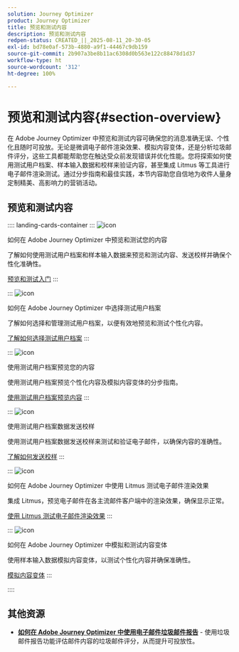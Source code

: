 ```yaml
---
solution: Journey Optimizer
product: Journey Optimizer
title: 预览和测试内容
description: 预览和测试内容
redpen-status: CREATED_||_2025-08-11_20-30-05
exl-id: bd78e0af-573b-4880-a9f1-44467c9db159
source-git-commit: 2b907a3be8b11ac6308d0b563e122c88478d1d37
workflow-type: ht
source-wordcount: '312'
ht-degree: 100%

---
```


# 预览和测试内容{#section-overview}

在 Adobe Journey Optimizer 中预览和测试内容可确保您的消息准确无误、个性化且随时可投放。无论是微调电子邮件渲染效果、模拟内容变体，还是分析垃圾邮件评分，这些工具都能帮助您在触达受众前发现错误并优化性能。您将探索如何使用测试用户档案、样本输入数据和校样来验证内容，甚至集成 Litmus 等工具进行电子邮件渲染测试。通过分步指南和最佳实践，本节内容助您自信地为收件人量身定制精美、高影响力的营销活动。

## 预览和测试内容

:::: landing-cards-container
:::
![icon](https://cdn.experienceleague.adobe.com/icons/circle-play.svg)

如何在 Adobe Journey Optimizer 中预览和测试您的内容

了解如何使用测试用户档案和样本输入数据来预览和测试内容、发送校样并确保个性化准确性。

[预览和测试入门](../using/content-management/preview-test.md)
:::

:::
![icon](https://cdn.experienceleague.adobe.com/icons/list-check.svg?lang=zh-Hans)

如何在 Adobe Journey Optimizer 中选择测试用户档案

了解如何选择和管理测试用户档案，以便有效地预览和测试个性化内容。

[了解如何选择测试用户档案](../using/content-management/test-profiles.md)
:::

:::
![icon](https://cdn.experienceleague.adobe.com/icons/bullseye.svg?lang=zh-Hans)

使用测试用户档案预览您的内容

使用测试用户档案预览个性化内容及模拟内容变体的分步指南。

[使用测试用户档案预览内容](../using/content-management/preview.md)
:::

:::
![icon](https://cdn.experienceleague.adobe.com/icons/envelope.svg)

使用测试用户档案数据发送校样

使用测试用户档案数据发送校样来测试和验证电子邮件，以确保内容的准确性。

[了解如何发送校样](../using/content-management/proofs.md)
:::

:::
![icon](https://cdn.experienceleague.adobe.com/icons/eye.svg)

如何在 Adobe Journey Optimizer 中使用 Litmus 测试电子邮件渲染效果

集成 Litmus，预览电子邮件在各主流邮件客户端中的渲染效果，确保显示正常。

[使用 Litmus 测试电子邮件渲染效果](../using/content-management/rendering.md)
:::

:::
![icon](https://cdn.experienceleague.adobe.com/icons/code-branch.svg?lang=zh-Hans)

如何在 Adobe Journey Optimizer 中模拟和测试内容变体

使用样本输入数据模拟内容变体，以测试个性化内容并确保准确性。

[模拟内容变体](../using/test-approve/simulate-sample-input.md)
:::

::::


## 其他资源

- **[如何在 Adobe Journey Optimizer 中使用电子邮件垃圾邮件报告](../using/content-management/spam-report.md)** - 使用垃圾邮件报告功能评估邮件内容的垃圾邮件评分，从而提升可投放性。
